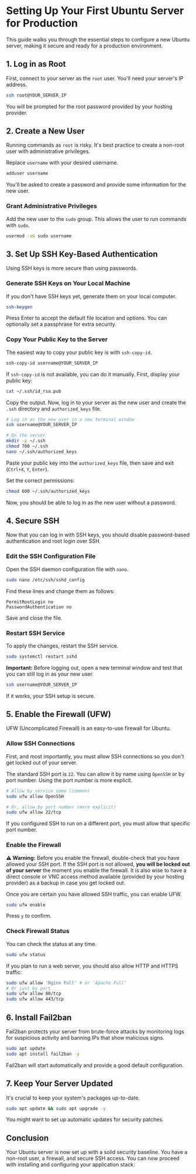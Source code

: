 # Setting Up Your First Ubuntu Server for Production

This guide walks you through the essential steps to configure a new Ubuntu server, making it secure and ready for a production environment.

## 1. Log in as Root

First, connect to your server as the `root` user. You'll need your server's IP address.

```bash
ssh root@YOUR_SERVER_IP
```

You will be prompted for the root password provided by your hosting provider.

## 2. Create a New User

Running commands as `root` is risky. It's best practice to create a non-root user with administrative privileges.

Replace `username` with your desired username.

```bash
adduser username
```

You'll be asked to create a password and provide some information for the new user.

### Grant Administrative Privileges

Add the new user to the `sudo` group. This allows the user to run commands with `sudo`.

```bash
usermod -aG sudo username
```

## 3. Set Up SSH Key-Based Authentication

Using SSH keys is more secure than using passwords.

### Generate SSH Keys on Your Local Machine

If you don't have SSH keys yet, generate them on your local computer.

```bash
ssh-keygen
```

Press Enter to accept the default file location and options. You can optionally set a passphrase for extra security.

### Copy Your Public Key to the Server

The easiest way to copy your public key is with `ssh-copy-id`.

```bash
ssh-copy-id username@YOUR_SERVER_IP
```

If `ssh-copy-id` is not available, you can do it manually. First, display your public key:

```bash
cat ~/.ssh/id_rsa.pub
```

Copy the output. Now, log in to your server as the new user and create the `.ssh` directory and `authorized_keys` file.

```bash
# Log in as the new user in a new terminal window
ssh username@YOUR_SERVER_IP

# On the server
mkdir -p ~/.ssh
chmod 700 ~/.ssh
nano ~/.ssh/authorized_keys
```

Paste your public key into the `authorized_keys` file, then save and exit (`Ctrl+X`, `Y`, `Enter`).

Set the correct permissions:

```bash
chmod 600 ~/.ssh/authorized_keys
```

Now, you should be able to log in as the new user without a password.

## 4. Secure SSH

Now that you can log in with SSH keys, you should disable password-based authentication and root login over SSH.

### Edit the SSH Configuration File

Open the SSH daemon configuration file with `nano`.

```bash
sudo nano /etc/ssh/sshd_config
```

Find these lines and change them as follows:

```
PermitRootLogin no
PasswordAuthentication no
```

Save and close the file.

### Restart SSH Service

To apply the changes, restart the SSH service.

```bash
sudo systemctl restart sshd
```

**Important:** Before logging out, open a new terminal window and test that you can still log in as your new user.

```bash
ssh username@YOUR_SERVER_IP
```

If it works, your SSH setup is secure.

## 5. Enable the Firewall (UFW)

UFW (Uncomplicated Firewall) is an easy-to-use firewall for Ubuntu.

### Allow SSH Connections

First, and most importantly, you must allow SSH connections so you don't get locked out of your server.

The standard SSH port is `22`. You can allow it by name using `OpenSSH` or by port number. Using the port number is more explicit.

```bash
# Allow by service name (common)
sudo ufw allow OpenSSH

# Or, allow by port number (more explicit)
sudo ufw allow 22/tcp
```

If you configured SSH to run on a different port, you must allow that specific port number.

### Enable the Firewall

**⚠️ Warning:** Before you enable the firewall, double-check that you have allowed your SSH port. If the SSH port is not allowed, **you will be locked out of your server** the moment you enable the firewall. It is also wise to have a direct console or VNC access method available (provided by your hosting provider) as a backup in case you get locked out.

Once you are certain you have allowed SSH traffic, you can enable UFW.

```bash
sudo ufw enable
```

Press `y` to confirm.

### Check Firewall Status

You can check the status at any time.

```bash
sudo ufw status
```

If you plan to run a web server, you should also allow HTTP and HTTPS traffic:

```bash
sudo ufw allow 'Nginx Full' # or 'Apache Full'
# Or just by port
sudo ufw allow 80/tcp
sudo ufw allow 443/tcp
```

## 6. Install Fail2ban

Fail2ban protects your server from brute-force attacks by monitoring logs for suspicious activity and banning IPs that show malicious signs.

```bash
sudo apt update
sudo apt install fail2ban -y
```

Fail2ban will start automatically and provide a good default configuration.

## 7. Keep Your Server Updated

It's crucial to keep your system's packages up-to-date.

```bash
sudo apt update && sudo apt upgrade -y
```

You might want to set up automatic updates for security patches.

## Conclusion

Your Ubuntu server is now set up with a solid security baseline. You have a non-root user, a firewall, and secure SSH access. You can now proceed with installing and configuring your application stack.
